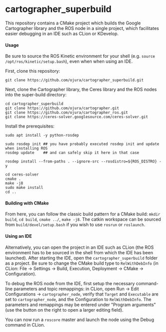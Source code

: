 # cartographer_superbuild

This repository contains a CMake project which builds the Google Cartographer library and the ROS node in a single project, which facilitates easier debugging in an IDE such as CLion or KDevelop.

#### Usage

Be sure to source the ROS Kinetic environment for your shell (e.g. `source /opt/ros/kinetic/setup.bash`), even when when using an IDE.

First, clone this repository:
```
git clone https://github.com/ojura/cartographer_superbuild.git
```

Next, clone the Cartographer library, the Ceres library and the ROS nodes into the super-build directory:
```
cd cartographer_superbuild
git clone https://github.com/ojura/cartographer.git
git clone https://github.com/ojura/cartographer_ros.git
git clone https://ceres-solver.googlesource.com/ceres-solver.git
```
Install the prerequisites:

```
sudo apt install -y python-rosdep

sudo rosdep init ## you have probably executed rosdep init and update when installing ROS
rosdep update    ## and can safely skip it here in that case

rosdep install --from-paths . --ignore-src --rosdistro=${ROS_DISTRO} -y

cd ceres-solver
cmake .
make -j8
sudo make install
cd ..
```

#### Building with CMake
From here, you can follow the classic build pattern for a CMake build: `mkdir build`, `cd build`, `cmake ../`, `make -j8`. The catkin workspace can be sourced from `build/devel/setup.bash` if you wish to use `rosrun` or `roslaunch`.

#### Using an IDE
Alternatively, you can open the project in an IDE such as CLion (the ROS environment has to be sourced in the shell from which the IDE has been launched). After starting the IDE, open the `cartographer_superbuild` folder as a project. Be sure to change the CMake build type to `RelWithDebInfo` (in CLion: File -> Settings -> Build, Execution, Deployment -> CMake -> Configuration).

To debug the ROS node from the IDE, first setup the necessary command-line parameters and topic remappings: in CLion, open Run -> Edit Configurations -> `cartographer_node`, verify that `Target` and `Executable` are set to `cartographer_node`, and the Configuration to `RelWithDebInfo`. The parameters and remappings may be entered under "Program arguments" (use the button on the right to open a larger editing field).

You can now run a `roscore` master and launch the node using the Debug command in CLion.
